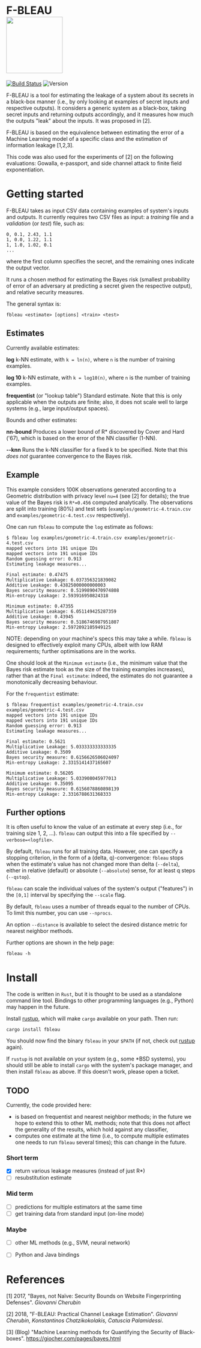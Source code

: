 # F-BLEAU <br><img src="https://github.com/gchers/fbleau/raw/gh-pages/img/forest.png" width="150" height="150" />
[![Build Status](https://travis-ci.org/gchers/fbleau.svg?branch=master)](https://travis-ci.org/gchers/fbleau) ![Version](https://img.shields.io/crates/v/fbleau.svg)

F-BLEAU is a tool for estimating the leakage of a system about its secrets in
a black-box manner (i.e., by only looking at examples of secret inputs and
respective outputs). It considers a generic system as a black-box, taking
secret inputs and returning outputs accordingly, and it measures how much the
outputs "leak" about the inputs. It was proposed in [2].

F-BLEAU is based on the equivalence between estimating the error of a Machine
Learning model of a specific class and the estimation of information leakage
[1,2,3].

This code was also used for the experiments of [2] on the following
evaluations: Gowalla, e-passport, and side channel attack to finite field
exponentiation.

# Getting started

F-BLEAU takes as input CSV data containing examples of system's inputs
and outputs.
It currently requires two CSV files as input: a _training_ file and a
_validation_ (or _test_) file, such as:

    0, 0.1, 2.43, 1.1
    1, 0.0, 1.22, 1.1
    1, 1.0, 1.02, 0.1
    ...

where the first column specifies the secret, and the remaining ones
indicate the output vector.

It runs a chosen method for estimating the Bayes risk (smallest probability
of error of an adversary at predicting a secret given the respective output),
and relative security measures.

The general syntax is:

    fbleau <estimate> [options] <train> <test>

## Estimates

Currently available estimates:

**log** k-NN estimate, with `k = ln(n)`, where `n` is the number of training
examples.

**log 10** k-NN estimate, with `k = log10(n)`, where `n` is the number of
training examples.

**frequentist** (or "lookup table") Standard estimate. Note that this
is only applicable when the outputs are finite; also, it does not scale
well to large systems (e.g., large input/output spaces).

Bounds and other estimates:

**nn-bound** Produces a lower bound of R* discovered by Cover and Hard ('67),
which is based on the error of the NN classifier (1-NN).

**--knn** Runs the k-NN classifier for a fixed k to be specified.
Note that this _does not_ guarantee convergence to the Bayes risk.

## Example

This example considers 100K observations generated according to a
Geometric distribution with privacy level `nu=4` (see [2] for details);
the true value of the Bayes risk is `R*=0.456` computed analytically.
The observations are split into training (80%) and test sets
(`examples/geometric-4.train.csv` and `examples/geometric-4.test.csv`
respectively).

One can run `fbleau` to compute the `log` estimate as follows:

```console
$ fbleau log examples/geometric-4.train.csv examples/geometric-4.test.csv
mapped vectors into 191 unique IDs
mapped vectors into 191 unique IDs
Random guessing error: 0.913
Estimating leakage measures...

Final estimate: 0.47475
Multiplicative Leakage: 6.037356321839082
Additive Leakage: 0.43825000000000003
Bayes security measure: 0.5199890470974808
Min-entropy Leakage: 2.593916950824318

Minimum estimate: 0.47355
Multiplicative Leakage: 6.051149425287359
Additive Leakage: 0.43945
Bayes security measure: 0.5186746987951807
Min-entropy Leakage: 2.5972092105949125
```

NOTE: depending on your machine's specs this may take a while.
`fbleau` is designed to effectively exploit many CPUs, albeit with low RAM requirements;
further optimisations are in the works.

One should look at the `Minimum estimate` (i.e., the minimum value that
the Bayes risk estimate took as the size of the training examples increases),
rather than at the `Final estimate`: indeed, the estimates do not guarantee
a monotonically decreasing behaviour.

For the `frequentist` estimate:

```console
$ fbleau frequentist examples/geometric-4.train.csv examples/geometric-4.test.csv
mapped vectors into 191 unique IDs
mapped vectors into 191 unique IDs
Random guessing error: 0.913
Estimating leakage measures...

Final estimate: 0.5621
Multiplicative Leakage: 5.033333333333335
Additive Leakage: 0.3509
Bayes security measure: 0.6156626506024097
Min-entropy Leakage: 2.3315141437165607

Minimum estimate: 0.56205
Multiplicative Leakage: 5.033908045977013
Additive Leakage: 0.35095
Bayes security measure: 0.6156078860898139
Min-entropy Leakage: 2.3316788631368333
```

## Further options

It is often useful to know the value of an estimate at every step
(i.e., for training size 1, 2, ...).
`fbleau` can output this into a file specified by `--verbose=<logfile>`.

By default, `fbleau` runs for all training data.
However, one can specify a stopping criterion, in the form of a
(delta, q)-convergence: `fbleau` stops when the estimate's value has
not changed more than delta (`--delta`), either in relative (default) or
absolute (`--absolute`) sense, for at least q steps (`--qstop`).

`fbleau` can scale the individual values of the system's output ("features")
in the `[0,1]` interval by specifying the `--scale` flag.

By default, `fbleau` uses a number of threads equal to the number of CPUs.
To limit this number, you can use `--nprocs`.

An option `--distance` is available to select the desired distance metric
for nearest neighbor methods.

Further options are shown in the help page:
```console
fbleau -h
```

# Install

The code is written in `Rust`, but it is thought to be used as a
standalone command line tool.
Bindings to other programming languages (e.g., Python) may happen in the
future.

Install [rustup](https://rustup.rs), which will make `cargo` available
on your path.
Then run:

```
cargo install fbleau
```

You should now find the binary `fbleau` in your `$PATH` (if not,
check out [rustup](https://rustup.rs) again).

If `rustup` is not available on your system (e.g., some \*BSD systems),
you should still be able to install `cargo` with the system's
package manager, and then install `fbleau` as above.
If this doesn't work, please open a ticket.


## TODO

Currently, the code provided here:
- is based on frequentist and nearest neighbor methods; in the future we hope
  to extend this to other ML methods; note that this does not affect the
  generality of the results, which hold against any classifier,
- computes one estimate at the time (i.e., to compute multiple estimates one
  needs to run `fbleau` several times); this can change in the future.

### Short term

- [x] return various leakage measures (instead of just R*)
- [ ] resubstitution estimate

### Mid term

- [ ] predictions for multiple estimators at the same time
- [ ] get training data from standard input (on-line mode)

### Maybe

- [ ] other ML methods (e.g., SVM, neural network)
- [ ] Python and Java bindings


# References

[1] 2017, "Bayes, not Naïve: Security Bounds on Website Fingerprinting Defenses". _Giovanni Cherubin_

[2] 2018, "F-BLEAU: Practical Channel Leakage Estimation". _Giovanni Cherubin, Konstantinos Chatzikokolakis, Catuscia Palamidessi_.

[3] (Blog) "Machine Learning methods for Quantifying the Security of Black-boxes". https://giocher.com/pages/bayes.html
